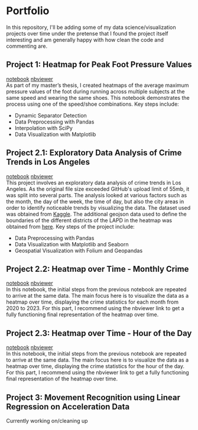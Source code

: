 # Portfolio
In this repository, I'll be adding some of my data science/visualization projects over time under the pretense that I found the project itself interesting and am generally happy with how clean the code and commenting are.

## Project 1: Heatmap for Peak Foot Pressure Values
[notebook](https://github.com/MuellerPJ/MuellerPJ.github.io/blob/0a704907a47fde2b5e421d9da41f12edfafe5898/notebooks/Heatmap_Foot_Pressure.ipynb)  [nbviewer](https://nbviewer.org/github/MuellerPJ/MuellerPJ.github.io/blob/main/notebooks/Heatmap_Foot_Pressure.ipynb)<br>
As part of my master’s thesis, I created heatmaps of the average maximum pressure values of the foot during running across multiple subjects at the same speed and wearing the same shoes. This notebook demonstrates the process using one of the speed/shoe combinations. 
Key steps include:
* Dynamic Separator Detection
* Data Preprocessing with Pandas
* Interpolation with SciPy
* Data Visualization with Matplotlib

## Project 2.1: Exploratory Data Analysis of Crime Trends in Los Angeles
[notebook](https://github.com/MuellerPJ/MuellerPJ.github.io/blob/main/notebooks/EDA_Los_Angeles_Crime_Trends.ipynb) [nbviewer](https://nbviewer.org/github/MuellerPJ/MuellerPJ.github.io/blob/main/notebooks/EDA_Los_Angeles_Crime_Trends.ipynb) <br>
This project involves an exploratory data analysis of crime trends in Los Angeles. As the original file size exceeded GitHub's upload limit of 55mb, it was split into several parts. The analysis looked at various factors such as the month, the day of the week, the time of day, but also the city areas in order to identify noticeable trends by visualizing the data. The dataset used was obtained from [Kaggle](https://www.kaggle.com/datasets/sahityasetu/crime-data-in-los-angeles-2020-to-present). The additional geojson data used to define the boundaries of the different districts of the LAPD in the heatmap was obtained from [here](https://geohub.lacity.org/datasets/lahub::lapd-divisions/explore?location=34.017393%2C-118.410104%2C9.90). Key steps of the project include:
* Data Preprocessing with Pandas
* Data Visualization with Matplotlib and Seaborn
* Geospatial Visualization with Folium and Geopandas



## Project 2.2: Heatmap over Time - Monthly Crime
[notebook](https://github.com/MuellerPJ/MuellerPJ.github.io/blob/main/notebooks/Heatmap_over_Time_monthly.ipynb) [nbviewer](https://nbviewer.org/github/MuellerPJ/MuellerPJ.github.io/blob/main/notebooks/Heatmap_over_Time_monthly.ipynb) <br>
In this notebook, the initial steps from the previous notebook are repeated to arrive at the same data. The main focus here is to visualize the data as a heatmap over time, displaying the crime statistics for each month from 2020 to 2023. For this part, I recommend using the nbviewer link to get a fully functioning final representation of the heatmap over time.

## Project 2.3: Heatmap over Time - Hour of the Day
[notebook](https://github.com/MuellerPJ/MuellerPJ.github.io/blob/main/notebooks/Heatmap_over_Time_hourly.ipynb)  [nbviewer](https://nbviewer.org/github/MuellerPJ/MuellerPJ.github.io/blob/main/notebooks/Heatmap_over_Time_hourly.ipynb) <br>
In this notebook, the initial steps from the previous notebook are repeated to arrive at the same data. The main focus here is to visualize the data as a heatmap over time, displaying the crime statistics for the hour of the day. For this part, I recommend using the nbviewer link to get a fully functioning final representation of the heatmap over time.


## Project 3: Movement Recognition using Linear Regression on Acceleration Data
Currently working on/cleaning up
